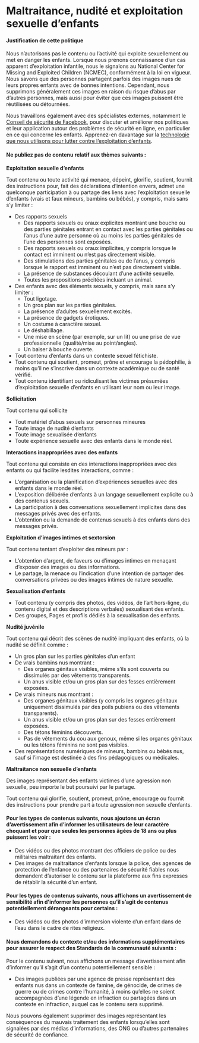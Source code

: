 Maltraitance, nudité et exploitation sexuelle d’enfants
=======================================================

#### Justification de cette politique

Nous n’autorisons pas le contenu ou l’activité qui exploite sexuellement ou met en danger les enfants. Lorsque nous prenons connaissance d’un cas apparent d’exploitation infantile, nous le signalons au National Center for Missing and Exploited Children (NCMEC), conformément à la loi en vigueur. Nous savons que des personnes partagent parfois des images nues de leurs propres enfants avec de bonnes intentions. Cependant, nous supprimons généralement ces images en raison du risque d’abus par d’autres personnes, mais aussi pour éviter que ces images puissent être réutilisées ou détournées.

Nous travaillons également avec des spécialistes externes, notamment le [Conseil de sécurité de Facebook](https://www.facebook.com/help/222332597793306?ref=ccs), pour discuter et améliorer nos politiques et leur application autour des problèmes de sécurité en ligne, en particulier en ce qui concerne les enfants. Apprenez-en davantage sur la [technologie que nous utilisons pour lutter contre l’exploitation d’enfants](https://newsroom.fb.com/news/2018/10/fighting-child-exploitation/).

#### Ne publiez pas de contenu relatif aux thèmes suivants :

**Exploitation sexuelle d’enfants**

Tout contenu ou toute activité qui menace, dépeint, glorifie, soutient, fournit des instructions pour, fait des déclarations d’intention envers, admet une quelconque participation à ou partage des liens avec l’exploitation sexuelle d’enfants (vrais et faux mineurs, bambins ou bébés), y compris, mais sans s’y limiter :

* Des rapports sexuels
    * Des rapports sexuels ou oraux explicites montrant une bouche ou des parties génitales entrant en contact avec les parties génitales ou l’anus d’une autre personne où au moins les parties génitales de l’une des personnes sont exposées.
    * Des rapports sexuels ou oraux implicites, y compris lorsque le contact est imminent ou n’est pas directement visible.
    * Des stimulations des parties génitales ou de l’anus, y compris lorsque le rapport est imminent ou n’est pas directement visible.
    * La présence de substances découlant d’une activité sexuelle.
    * Toutes les propositions précitées incluant un animal.
* Des enfants avec des éléments sexuels, y compris, mais sans s’y limiter :
    * Tout ligotage.
    * Un gros plan sur les parties génitales.
    * La présence d’adultes sexuellement excités.
    * La présence de gadgets érotiques.
    * Un costume à caractère sexuel.
    * Le déshabillage.
    * Une mise en scène (par exemple, sur un lit) ou une prise de vue professionnelle (qualité/mise au point/angles).
    * Un baiser à bouche ouverte.
* Tout contenu d’enfants dans un contexte sexuel fétichiste.
* Tout contenu qui soutient, promeut, prône et encourage la pédophilie, à moins qu’il ne s’inscrive dans un contexte académique ou de santé vérifié.
* Tout contenu identifiant ou ridiculisant les victimes présumées d’exploitation sexuelle d’enfants en utilisant leur nom ou leur image.

**Sollicitation**

Tout contenu qui sollicite

* Tout matériel d’abus sexuels sur personnes mineures
* Toute image de nudité d’enfants
* Toute image sexualisée d’enfants
* Toute expérience sexuelle avec des enfants dans le monde réel.

**Interactions inappropriées avec des enfants**

Tout contenu qui consiste en des interactions inappropriées avec des enfants ou qui facilite lesdites interactions, comme :

* L’organisation ou la planification d’expériences sexuelles avec des enfants dans le monde réel.
* L’exposition délibérée d’enfants à un langage sexuellement explicite ou à des contenus sexuels.
* La participation à des conversations sexuellement implicites dans des messages privés avec des enfants.
* L’obtention ou la demande de contenus sexuels à des enfants dans des messages privés.

**Exploitation d’images intimes et sextorsion**

Tout contenu tentant d’exploiter des mineurs par :

* L’obtention d’argent, de faveurs ou d’images intimes en menaçant d’exposer des images ou des informations.
* Le partage, la menace ou l’indication d’une intention de partager des conversations privées ou des images intimes de nature sexuelle.

**Sexualisation d’enfants**

* Tout contenu (y compris des photos, des vidéos, de l’art hors-ligne, du contenu digital et des descriptions verbales) sexualisant des enfants.
* Des groupes, Pages et profils dédiés à la sexualisation des enfants.

**Nudité juvénile**

Tout contenu qui décrit des scènes de nudité impliquant des enfants, où la nudité se définit comme :

* Un gros plan sur les parties génitales d’un enfant
* De vrais bambins nus montrant :
    * Des organes génitaux visibles, même s’ils sont couverts ou dissimulés par des vêtements transparents.
    * Un anus visible et/ou un gros plan sur des fesses entièrement exposées.
* De vrais mineurs nus montrant :
    * Des organes génitaux visibles (y compris les organes génitaux uniquement dissimulés par des poils pubiens ou des vêtements transparents).
    * Un anus visible et/ou un gros plan sur des fesses entièrement exposées.
    * Des tétons féminins découverts.
    * Pas de vêtements du cou aux genoux, même si les organes génitaux ou les tétons féminins ne sont pas visibles.
* Des représentations numériques de mineurs, bambins ou bébés nus, sauf si l’image est destinée à des fins pédagogiques ou médicales.

**Maltraitance non sexuelle d’enfants**

Des images représentant des enfants victimes d’une agression non sexuelle, peu importe le but poursuivi par le partage.

Tout contenu qui glorifie, soutient, promeut, prône, encourage ou fournit des instructions pour prendre part à toute agression non sexuelle d’enfants.

#### Pour les types de contenus suivants, nous ajoutons un écran d’avertissement afin d’informer les utilisateurs de leur caractère choquant et pour que seules les personnes âgées de 18 ans ou plus puissent les voir :

* Des vidéos ou des photos montrant des officiers de police ou des militaires maltraitant des enfants.
* Des images de maltraitance d’enfants lorsque la police, des agences de protection de l’enfance ou des partenaires de sécurité fiables nous demandent d’autoriser le contenu sur la plateforme aux fins expresses de rétablir la sécurité d’un enfant.

#### Pour les types de contenus suivants, nous affichons un avertissement de sensibilité afin d’informer les personnes qu’il s’agit de contenus potentiellement dérangeants pour certains :

* Des vidéos ou des photos d’immersion violente d’un enfant dans de l’eau dans le cadre de rites religieux.

#### Nous demandons du contexte et/ou des informations supplémentaires pour assurer le respect des Standards de la communauté suivants :

Pour le contenu suivant, nous affichons un message d’avertissement afin d’informer qu’il s’agit d’un contenu potentiellement sensible :

* Des images publiées par une agence de presse représentant des enfants nus dans un contexte de famine, de génocide, de crimes de guerre ou de crimes contre l’humanité, à moins qu’elles ne soient accompagnées d’une légende en infraction ou partagées dans un contexte en infraction, auquel cas le contenu sera supprimé.

Nous pouvons également supprimer des images représentant les conséquences du mauvais traitement des enfants lorsqu’elles sont signalées par des médias d’informations, des ONG ou d’autres partenaires de sécurité de confiance.